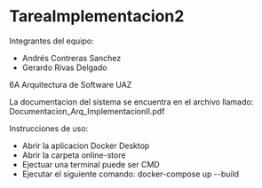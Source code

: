 # TareaImplementacion2

Integrantes del equipo:
- Andrés Contreras Sanchez
- Gerardo Rivas Delgado

6A Arquitectura de Software UAZ

La documentacion del sistema se encuentra en el archivo llamado:
Documentacion_Arq_ImplementacionII.pdf

Instrucciones de uso:
- Abrir la aplicacion Docker Desktop
- Abrir la carpeta online-store
- Ejectuar una terminal puede ser CMD
- Ejecutar el siguiente comando: docker-compose up --build
